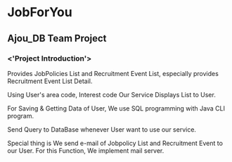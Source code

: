 # JobForYou
## Ajou_DB Team Project 
### <'Project Introduction'>
Provides JobPolicies List and Recruitment Event List, especially provides Recruitment Event List Detail.

Using User's area code, Interest code Our Service Displays List to User.

For Saving & Getting Data of User, We use SQL programming with Java CLI program.

Send Query to DataBase whenever User want to use our service.

Special thing is We send e-mail of Jobpolicy List and Recruitment Event to our User. For this Function, We implement mail server.

